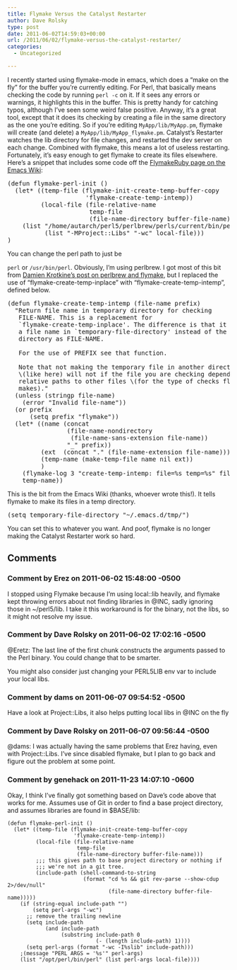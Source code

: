 ```yaml
---
title: Flymake Versus the Catalyst Restarter
author: Dave Rolsky
type: post
date: 2011-06-02T14:59:03+00:00
url: /2011/06/02/flymake-versus-the-catalyst-restarter/
categories:
  - Uncategorized

---
```

I recently started using flymake-mode in emacs, which does a &#8220;make on the fly&#8221; for the buffer you&#8217;re currently editing. For Perl, that basically means checking the code by running `perl -c` on it. If it sees any errors or warnings, it highlights this in the buffer. This is pretty handy for catching typos, although I&#8217;ve seen some weird false positive. Anyway, it&#8217;s a great tool, except that it does its checking by creating a file in the same directory as the one you&#8217;re editing. So if you&#8217;re editing `MyApp/lib/MyApp.pm`, flymake will create (and delete) a `MyApp/lib/MyApp_flymake.pm`. Catalyst&#8217;s Restarter watches the lib directory for file changes, and restarted the dev server on each change. Combined with flymake, this means a lot of useless restarting. Fortunately, it&#8217;s easy enough to get flymake to create its files elsewhere. Here&#8217;s a snippet that includes some code off the [FlymakeRuby page on the Emacs Wiki][1]:

<pre class="lang:lisp">(defun flymake-perl-init ()
  (let* ((temp-file (flymake-init-create-temp-buffer-copy
                     'flymake-create-temp-intemp))
         (local-file (file-relative-name
                      temp-file
                      (file-name-directory buffer-file-name))))
    (list "/home/autarch/perl5/perlbrew/perls/current/bin/perl"
          (list "-MProject::Libs" "-wc" local-file)))
)
</pre>

You can change the perl path to just be

`perl` or `/usr/bin/perl`. Obviously, I&#8217;m using perlbrew. I got most of this bit from [Damien Krotkine&#8217;s post on perlbrew and flymake][2], but I replaced the use of &#8220;flymake-create-temp-inplace&#8221; with &#8220;flymake-create-temp-intemp&#8221;, defined below.

<pre class="lang:lisp">(defun flymake-create-temp-intemp (file-name prefix)
  "Return file name in temporary directory for checking
   FILE-NAME. This is a replacement for
   `flymake-create-temp-inplace'. The difference is that it gives
   a file name in `temporary-file-directory' instead of the same
   directory as FILE-NAME.

   For the use of PREFIX see that function.

   Note that not making the temporary file in another directory
   \(like here) will not if the file you are checking depends on
   relative paths to other files \(for the type of checks flymake
   makes)."
  (unless (stringp file-name)
    (error "Invalid file-name"))
  (or prefix
      (setq prefix "flymake"))
  (let* ((name (concat
                (file-name-nondirectory
                 (file-name-sans-extension file-name))
                "_" prefix))
         (ext  (concat "." (file-name-extension file-name)))
         (temp-name (make-temp-file name nil ext))
         )
    (flymake-log 3 "create-temp-intemp: file=%s temp=%s" file-name temp-name)
    temp-name))
</pre>

This is the bit from the Emacs Wiki (thanks, whoever wrote this!). It tells flymake to make its files in a temp directory.

<pre class="lang:lisp">(setq temporary-file-directory "~/.emacs.d/tmp/")
</pre>

You can set this to whatever you want. And poof, flymake is no longer making the Catalyst Restarter work so hard.

 [1]: http://www.emacswiki.org/emacs/FlymakeRuby
 [2]: http://dams.github.com/2011/05/27/perlbrew-emacs-flymake.html

## Comments

### Comment by Erez on 2011-06-02 15:48:00 -0500
I stopped using Flymake because I&#8217;m using local::lib heavily, and flymake kept throwing errors about not finding libraries in @INC, sadly ignoring those in ~/perl5/lib. I take it this workaround is for the binary, not the libs, so it might not resolve my issue.

### Comment by Dave Rolsky on 2011-06-02 17:02:16 -0500
@Eretz: The last line of the first chunk constructs the arguments passed to the Perl binary. You could change that to be smarter.

You might also consider just changing your PERL5LIB env var to include your local libs.

### Comment by dams on 2011-06-07 09:54:52 -0500
Have a look at Project::Libs, it also helps putting local libs in @INC on the fly

### Comment by Dave Rolsky on 2011-06-07 09:56:44 -0500
@dams: I was actually having the same problems that Erez having, even with Project::Libs. I&#8217;ve since disabled flymake, but I plan to go back and figure out the problem at some point.

### Comment by genehack on 2011-11-23 14:07:10 -0600
Okay, I think I&#8217;ve finally got something based on Dave&#8217;s code above that works for me. Assumes use of Git in order to find a base project directory, and assumes libraries are found in $BASE/lib: 

    
    (defun flymake-perl-init ()                                                                                                                                                                    
      (let* ((temp-file (flymake-init-create-temp-buffer-copy                                                                                                                                      
                         'flymake-create-temp-intemp))                                                                                                                                             
             (local-file (file-relative-name                                                                                                                                                       
                          temp-file                                                                                                                                                                
                          (file-name-directory buffer-file-name)))                                                                                                                                 
             ;;; this gives path to base project directory or nothing if                                                                                                                           
             ;;; we're not in a git tree.                                                                                                                                                          
             (include-path (shell-command-to-string                                                                                                                                                
                            (format "cd %s && git rev-parse --show-cdup 2>/dev/null"                                                                                                               
                                    (file-name-directory buffer-file-name)))))                                                                                                                     
        (if (string-equal include-path "")                                                                                                                                                         
            (setq perl-args "-wc")                                                                                                                                                                 
          ;; remove the trailing newline                                                                                                                                                           
          (setq include-path                                                                                                                                                                       
                (and include-path                                                                                                                                                                  
                     (substring include-path 0                                                                                                                                                     
                                (- (length include-path) 1))))                                                                                                                                     
          (setq perl-args (format "-wc -I%slib" include-path)))                                                                                                                                    
        ;(message "PERL ARGS = '%s'" perl-args)                                                                                                                                                    
        (list "/opt/perl/bin/perl" (list perl-args local-file))))